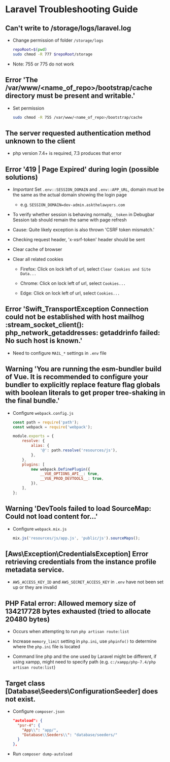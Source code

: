 # Laravel Troubleshooting Guide


## Can't write to /storage/logs/laravel.log

* Change permission of folder `/storage/logs`

  ```sh
  repoRoot=$(pwd)
  sudo chmod -R 777 $repoRoot/storage
  ```

* Note: 755 or 775 do not work


## Error 'The /var/www/<name_of_repo>/bootstrap/cache directory must be present and writable.'

* Set permission

  ```sh
  sudo chmod -R 755 /var/www/<name_of_repo>/bootstrap/cache
  ```


## The server requested authentication method unknown to the client

* php version 7.4+ is required, 7.3 produces that error


## Error '419 | Page Expired' during login (possible solutions)

* *Important* Set `.env::SESSION_DOMAIN` and `.env::APP_URL`, domain must be the same as the actual domain showing the login page

  * e.g. `SESSION_DOMAIN=dev-admin.askthelawyers.com`

* To verify whether session is behaving normally, `_token` in Debugbar Session tab should remain the same with page refresh

* Cause: Quite likely exception is also thrown 'CSRF token mismatch.'

* Checking request header, 'x-xsrf-token' header should be sent

* Clear cache of browser

* Clear all related cookies

  * Firefox: Click on lock left of url, select `Clear Cookies and Site Data...`

  * Chrome: Click on lock left of url, select `Cookies...`

  * Edge: Click on lock left of url, select `Cookies...`

## Error 'Swift_TransportException Connection could not be established with host mailhog :stream_socket_client(): php_network_getaddresses: getaddrinfo failed: No such host is known.'

* Need to configure `MAIL_*` settings in `.env` file

## Warning 'You are running the esm-bundler build of Vue. It is recommended to configure your bundler to explicitly replace feature flag globals with boolean literals to get proper tree-shaking in the final bundle.'

* Configure `webpack.config.js`

  ```js
  const path = require('path');
  const webpack = require('webpack');

  module.exports = {
      resolve: {
          alias: {
              '@': path.resolve('resources/js'),
          },
      },
      plugins: [
          new webpack.DefinePlugin({
              __VUE_OPTIONS_API__: true,
              __VUE_PROD_DEVTOOLS__: true,
          }),
      ],
  };
  ```

## Warning 'DevTools failed to load SourceMap: Could not load content for...'

* Configure `webpack.mix.js`

  ```js
  mix.js('resources/js/app.js', 'public/js').sourceMaps();
  ```

## [Aws\Exception\CredentialsException] Error retrieving credentials from the instance profile metadata service.

* `AWS_ACCESS_KEY_ID` and `AWS_SECRET_ACCESS_KEY` in `.env` have not been set up or they are invalid

## PHP Fatal error:  Allowed memory size of 134217728 bytes exhausted (tried to allocate 20480 bytes)

* Occurs when attempting to run `php artisan route:list`

* Increase `memory_limit` setting in `php.ini`, use `phpinfo()` to determine where the `php.ini` file is located

* Command line php and the one used by Laravel might be different, if using xampp, might need to specify path (e.g. `c:/xampp/php-7.4/php artisan route:list`)


## Target class [Database\Seeders\ConfigurationSeeder] does not exist.

* Configure `composer.json`

  ```json
  "autoload": {
    "psr-4": {
      "App\\": "app/",
      "Database\\Seeders\\": "database/seeders/"
    }
  },
  ```

* Run `composer dump-autoload`